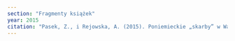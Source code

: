 ```yaml
---
section: "Fragmenty książek"
year: 2015
citation: "Pasek, Z., i Rejowska, A. (2015). Poniemieckie „skarby” w Wałbrzychu. Poszukiwanie depozytów jako element legendy miejskiej i lokalnej tożsamości mieszkańców. W Miejsce po. Miejsce bez (s. 103-114). Kraków: Muzeum Historyczne Miasta Krakowa."
---
```

